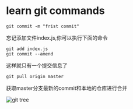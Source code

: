 # learn git commands
    git commit -m "frist commit"


忘记添加文件index.js,你可以执行下面的命令


    git add index.js
    git commit --amend


这样就只有一个提交信息了

    git pull origin master

获取master分支最新的commit和本地的仓库进行合并

![git tree](刚刚复制的地址)